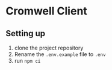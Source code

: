 # Cromwell Client

## Setting up

1. clone the project repository
2. Rename the `.env.example` file to `.env`
3. run `npm ci`
